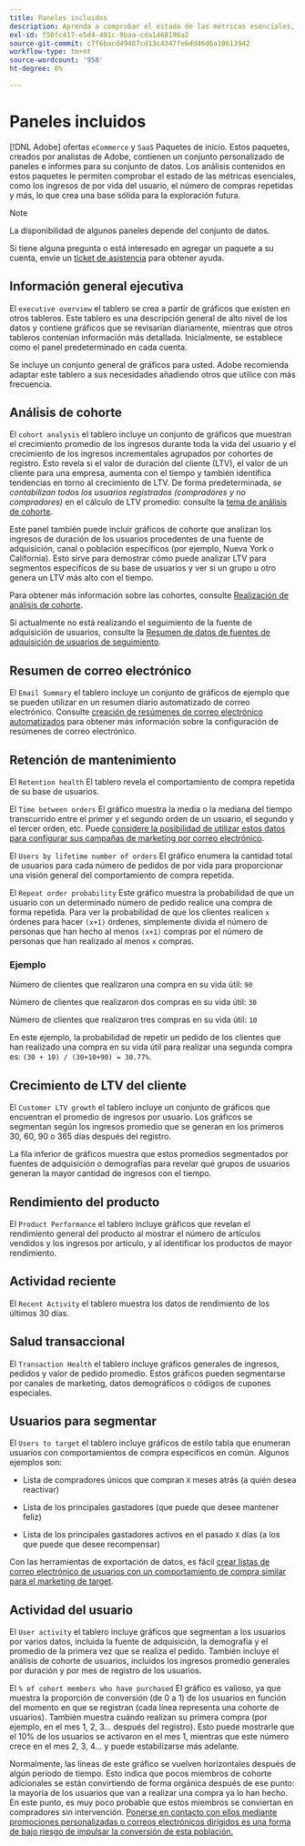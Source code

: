 ```yaml
---
title: Paneles incluidos
description: Aprenda a comprobar el estado de las métricas esenciales, como los ingresos de por vida del usuario, la cantidad de compras repetidas y mucho más, lo que crea una base sólida para la exploración futura.
exl-id: f50fc417-e5d4-401c-9baa-cda1468196a2
source-git-commit: c7f6bacd49487cd13c4347fe6dd46d6a10613942
workflow-type: tm+mt
source-wordcount: '958'
ht-degree: 0%

---
```


# Paneles incluidos

[!DNL Adobe] ofertas `eCommerce` y `SaaS` Paquetes de inicio. Estos paquetes, creados por analistas de Adobe, contienen un conjunto personalizado de paneles e informes para su conjunto de datos. Los análisis contenidos en estos paquetes le permiten comprobar el estado de las métricas esenciales, como los ingresos de por vida del usuario, el número de compras repetidas y más, lo que crea una base sólida para la exploración futura.

>[!NOTE]
>
>La disponibilidad de algunos paneles depende del conjunto de datos.

Si tiene alguna pregunta o está interesado en agregar un paquete a su cuenta, envíe un [ticket de asistencia](https://experienceleague.adobe.com/docs/commerce-knowledge-base/kb/troubleshooting/miscellaneous/mbi-service-policies.html) para obtener ayuda.

## Información general ejecutiva

El `executive overview` el tablero se crea a partir de gráficos que existen en otros tableros. Este tablero es una descripción general de alto nivel de los datos y contiene gráficos que se revisarían diariamente, mientras que otros tableros contenían información más detallada. Inicialmente, se establece como el panel predeterminado en cada cuenta.

Se incluye un conjunto general de gráficos para usted. Adobe recomienda adaptar este tablero a sus necesidades añadiendo otros que utilice con más frecuencia.

## Análisis de cohorte

El `cohort analysis` el tablero incluye un conjunto de gráficos que muestran el crecimiento promedio de los ingresos durante toda la vida del usuario y el crecimiento de los ingresos incrementales agrupados por cohortes de registro. Esto revela si el valor de duración del cliente (LTV), el valor de un cliente para una empresa, aumenta con el tiempo y también identifica tendencias en torno al crecimiento de LTV. De forma predeterminada, *se contabilizan todos los usuarios registrados (compradores y no compradores)* en el cálculo de LTV promedio: consulte la [tema de análisis de cohorte](../../data-analyst/dev-reports/cohort-rpt-bldr.md).

Este panel también puede incluir gráficos de cohorte que analizan los ingresos de duración de los usuarios procedentes de una fuente de adquisición, canal o población específicos (por ejemplo, Nueva York o California). Esto sirve para demostrar cómo puede analizar LTV para segmentos específicos de su base de usuarios y ver si un grupo u otro genera un LTV más alto con el tiempo.

Para obtener más información sobre las cohortes, consulte [Realización de análisis de cohorte](../../data-analyst/dev-reports/cohort-rpt-bldr.md).

Si actualmente no está realizando el seguimiento de la fuente de adquisición de usuarios, consulte la [Resumen de datos de fuentes de adquisición de usuarios de seguimiento](../../data-analyst/analysis/google-track-user-acq.md).

## Resumen de correo electrónico

El `Email Summary` el tablero incluye un conjunto de gráficos de ejemplo que se pueden utilizar en un resumen diario automatizado de correo electrónico. Consulte [creación de resúmenes de correo electrónico automatizados](../../data-user/export-data/email-summaries.md) para obtener más información sobre la configuración de resúmenes de correo electrónico.  

## Retención de mantenimiento

El `Retention health` El tablero revela el comportamiento de compra repetida de su base de usuarios.

El `Time between orders` El gráfico muestra la media o la mediana del tiempo transcurrido entre el primer y el segundo orden de un usuario, el segundo y el tercer orden, etc. Puede [considere la posibilidad de utilizar estos datos para configurar sus campañas de marketing por correo electrónico](http://blog.rjmetrics.com/acting-on-marketing-data-in-your-rjmetrics-online-dashboard/).

El `Users by lifetime number of orders` El gráfico enumera la cantidad total de usuarios para cada número de pedidos de por vida para proporcionar una visión general del comportamiento de compra repetida.  

El `Repeat order probability` Este gráfico muestra la probabilidad de que un usuario con un determinado número de pedido realice una compra de forma repetida. Para ver la probabilidad de que los clientes realicen `x` órdenes para hacer `(x+1)` órdenes, simplemente divida el número de personas que han hecho al menos `(x+1)` compras por el número de personas que han realizado al menos `x` compras.

### Ejemplo

Número de clientes que realizaron una compra en su vida útil: `90`

Número de clientes que realizaron dos compras en su vida útil: `30`

Número de clientes que realizaron tres compras en su vida útil: `10`

En este ejemplo, la probabilidad de repetir un pedido de los clientes que han realizado una compra en su vida útil para realizar una segunda compra es: `(30 + 10) / (30+10+90) = 30.77%`.

## Crecimiento de LTV del cliente

El `Customer LTV growth` el tablero incluye un conjunto de gráficos que encuentran el promedio de ingresos por usuario. Los gráficos se segmentan según los ingresos promedio que se generan en los primeros 30, 60, 90 o 365 días después del registro.  

La fila inferior de gráficos muestra que estos promedios segmentados por fuentes de adquisición o demografías para revelar qué grupos de usuarios generan la mayor cantidad de ingresos con el tiempo.

## Rendimiento del producto

El `Product Performance` el tablero incluye gráficos que revelan el rendimiento general del producto al mostrar el número de artículos vendidos y los ingresos por artículo, y al identificar los productos de mayor rendimiento.

## Actividad reciente

El `Recent Activity` el tablero muestra los datos de rendimiento de los últimos 30 días.

## Salud transaccional

El `Transaction Health` el tablero incluye gráficos generales de ingresos, pedidos y valor de pedido promedio. Estos gráficos pueden segmentarse por canales de marketing, datos demográficos o códigos de cupones especiales.

## Usuarios para segmentar

El `Users to target` el tablero incluye gráficos de estilo tabla que enumeran usuarios con comportamientos de compra específicos en común. Algunos ejemplos son:

* Lista de compradores únicos que compran `X` meses atrás (a quién desea reactivar)

* Lista de los principales gastadores (que puede que desee mantener feliz)

* Lista de los principales gastadores activos en el pasado `X` días (a los que puede que desee recompensar)

Con las herramientas de exportación de datos, es fácil [crear listas de correo electrónico de usuarios con un comportamiento de compra similar para el marketing de target](http://blog.rjmetrics.com/creating-contact-lists-for-top-customers/).

## Actividad del usuario

El `User activity` el tablero incluye gráficos que segmentan a los usuarios por varios datos, incluida la fuente de adquisición, la demografía y el promedio de la primera vez que se realiza el pedido. También incluye el análisis de cohorte de usuarios, incluidos los ingresos promedio generales por duración y por mes de registro de los usuarios.

El `% of cohort members who have purchased` El gráfico es valioso, ya que muestra la proporción de conversión (de 0 a 1) de los usuarios en función del momento en que se registran (cada línea representa una cohorte de usuarios). También muestra cuándo realizan su primera compra (por ejemplo, en el mes 1, 2, 3... después del registro). Esto puede mostrarle que el 10% de los usuarios se activaron en el mes 1, mientras que este número crece en el mes 2, 3, 4... y puede estabilizarse más adelante.

Normalmente, las líneas de este gráfico se vuelven horizontales después de algún período de tiempo. Esto indica que pocos miembros de cohorte adicionales se están convirtiendo de forma orgánica después de ese punto: la mayoría de los usuarios que van a realizar una compra ya lo han hecho. En este punto, es muy poco probable que estos miembros se conviertan en compradores sin intervención. [Ponerse en contacto con ellos mediante promociones personalizadas o correos electrónicos dirigidos es una forma de bajo riesgo de impulsar la conversión de esta población.](http://blog.rjmetrics.com/acting-on-marketing-data-in-your-rjmetrics-online-dashboard/)

